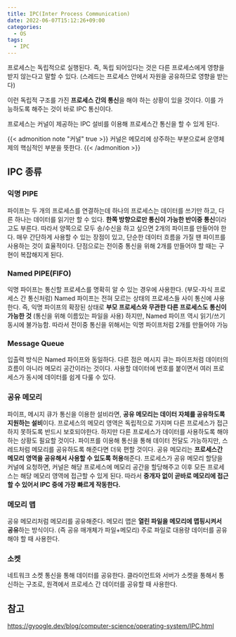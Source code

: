 ```yaml
---
title: IPC(Inter Process Communication)
date: 2022-06-07T15:12:26+09:00
categories:
  - OS
tags: 
  - IPC
---
```


프로세스는 독립적으로 실행된다. 즉, 독립 되어있다는 것은 다른 프로세스에게 영향을 받지 않는다고 말할 수 있다. (스레드는 프로세스 안에서 자원을 공유하므로 영향을 받는다)

이런 독립적 구조를 가진 **프로세스 간의 통신**을 해야 하는 상황이 있을 것이다. 이를 가능하도록 해주는 것이 바로 IPC 통신이다.

프로세스는 커널이 제공하는 IPC 설비를 이용해 프로세스간 통신을 할 수 있게 된다.

{{< admonition note "커널" true >}}
커널은 메모리에 상주하는 부분으로써 운영체제의 핵심적인 부분을 뜻한다.
{{< /admonition >}}

## IPC 종류

### 익명 PIPE
파이프는 두 개의 프로세스를 연결하는데 하나의 프로세스는 데이터를 쓰기만 하고, 다른 하나는 데이터를 읽기만 할 수 있다. **한쪽 방향으로만 통신이 가능한 반이중 통신**이라고도 부른다.
따라서 양쪽으로 모두 송/수신을 하고 싶으면 2개의 파이프를 만들어야 한다.
매우 간단하게 사용할 수 있는 장점이 있고, 단순한 데이터 흐름을 가질 땐 파이프를 사용하는 것이 효율적이다. 단점으로는 전이중 통신을 위해 2개를 만들어야 할 때는 구현이 복잡해지게 된다.

### Named PIPE(FIFO)
익명 파이프는 통신할 프로세스를 명확히 알 수 있는 경우에 사용한다. (부모-자식 프로세스 간 통신처럼)
Named 파이프는 전혀 모르는 상태의 프로세스들 사이 통신에 사용한다.
즉, 익명 파이프의 확장된 상태로 **부모 프로세스와 무관한 다른 프로세스도 통신이 가능한 것** (통신을 위해 이름있는 파일을 사용)
하지만, Named 파이프 역시 읽기/쓰기 동시에 불가능함. 따라서 전이중 통신을 위해서는 익명 파이프처럼 2개를 만들어야 가능

### Message Queue
입출력 방식은 Named 파이프와 동일하다.
다른 점은 메시지 큐는 파이프처럼 데이터의 흐름이 아니라 메모리 공간이라는 것이다.
사용할 데이터에 번호를 붙이면서 여러 프로세스가 동시에 데이터를 쉽게 다룰 수 있다.

### 공유 메모리
파이프, 메시지 큐가 통신을 이용한 설비라면, **공유 메모리는 데이터 자체를 공유하도록 지원하는 설비**이다.
프로세스의 메모리 영역은 독립적으로 가지며 다른 프로세스가 접근하지 못하도록 반드시 보호되야한다. 하지만 다른 프로세스가 데이터를 사용하도록 해야하는 상황도 필요할 것이다. 파이프를 이용해 통신을 통해 데이터 전달도 가능하지만, 스레드처럼 메모리를 공유하도록 해준다면 더욱 편할 것이다.
공유 메모리는 **프로세스간 메모리 영역을 공유해서 사용할 수 있도록 허용**해준다.
프로세스가 공유 메모리 할당을 커널에 요청하면, 커널은 해당 프로세스에 메모리 공간을 할당해주고 이후 모든 프로세스는 해당 메모리 영역에 접근할 수 있게 된다. 따라서 **중개자 없이 곧바로 메모리에 접근할 수 있어서 IPC 중에 가장 빠르게 작동한다.**

### 메모리 맵

공유 메모리처럼 메모리를 공유해준다. 메모리 맵은 **열린 파일을 메모리에 맵핑시켜서 공유**하는 방식이다. (즉 공유 매개체가 파일+메모리)
주로 파일로 대용량 데이터를 공유해야 할 때 사용한다.

### 소켓
네트워크 소켓 통신을 통해 데이터를 공유한다.
클라이언트와 서버가 소켓을 통해서 통신하는 구조로, 원격에서 프로세스 간 데이터를 공유할 때 사용한다.

## 참고
https://gyoogle.dev/blog/computer-science/operating-system/IPC.html
